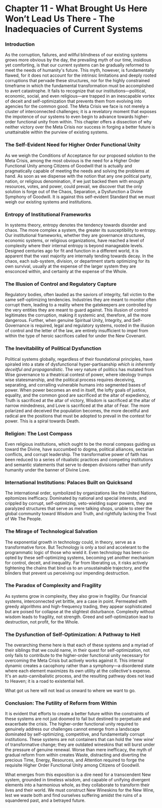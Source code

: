 # Chapter 11 - What Brought Us Here Won’t Lead Us There - The Inadequacies of Current Systems

### Introduction

As the corruption, failures, and willful blindness of our existing systems grows more obvious by the day, the prevailing myth of our time, insidious yet comforting, is that our current systems can be gradually reformed to meet the needs of humanity's future. This myth, however, is fundamentally flawed, for it does not account for the intrinsic limitations and deeply rooted corruptions that pervade these structures, nor for the highly constrained timeframe in which the fundamental transformation must be accomplished to avert catastrophe. It fails to recognize that our institutions—political, economic, social, and even religious—are trapped in an inescapable vortex of deceit and self-optimization that prevents them from evolving into agencies for the common good. The Meta Crisis we face is not merely a cluster of interconnected challenges; it is a revelatory moment that exposes the impotence of our systems to even begin to advance towards higher-order functional unity from within. This chapter offers a dissection of why neither victory over the Meta Crisis nor success in forging a better future is unattainable within the purview of existing systems.

### The Self-Evident Need for Higher Order Functional Unity 

As we weigh the Conditions of Acceptance for our proposed solution to the Meta Crisis, among the most obvious is the need for a Higher Order Functional Unity among Citizens of Goodwill that is actually and pragmatically capable of meeting the needs and solving the problems at hand. As soon as we dispense with the notion that any one political party, nation, or religious denomination, if we just backed them with enough resources, votes, and power, could prevail, we discover that the only solution is forge out of the Chaos, Separation, a Dysfunction a Divine Symphony of Goodwill. It is against this self-evident Standard that we must weigh our existing systems and institutions. 

### Entropy of Institutional Frameworks

In systems theory, entropy denotes the tendency towards disorder and chaos. The more complex a system, the greater its susceptibility to entropy. Our institutional frameworks, whether they are governance structures, economic systems, or religious organizations, have reached a level of complexity where their internal entropy is beyond manageable levels. Designed centuries ago for fit and function in a different world, it is apparent that the vast majority are internally tending towards decay. In the chaos, each sub-system, division, or department starts optimizing for its own survival, usually at the expense of the larger system they are ensconced within, and certainly at the expense of the Whole. 

### The Illusion of Control and Regulatory Capture

Regulatory bodies, often lauded as the saviors of integrity, fall victim to the same self-optimizing tendencies. Industries they are meant to monitor often corrupt them, leading to a reality where the gatekeepers are controlled by the very entities they are meant to guard against. This illusion of control legitimates the corruption, making it systemic and, therefore, all the more dangerous. Further, when genuine Spiritual Unity, Integrity, and Self-Governance is required, legal and regulatory systems, rooted in the illusion of control and the letter of the law, are entirely insufficient to impel from within the type of heroic sacrifices called for under the New Covenant. 

### The Inevitability of Political Dysfunction

Political systems globally, regardless of their foundational principles, have spiraled into a state of dysfunctional hyper-partisanship *which is inherently deceitful and propagandistic*. The very nature of politics has mutated from Wise governance to a theatrical contest of power, where ideology trumps wise statesmanship, and the political process requires deceiving, separating, and corralling vulnerable humans into segmented bases of power. When power becomes an end in itself, the lofty goals of justice, equality, and the common good are sacrificed at the altar of expediency, Truth is sacrificed at the altar of victory, Wisdom is sacrificed at the altar of narrow mindedness, and Love is sacrificed at the altar of Fear. The more polarized and deceived the population becomes, the more deceitful and radical are the positions that must be adopted to prevail in the contest for power. This is a spiral towards Death. 

### Religion: The Lost Compass

Even religious institutions, which ought to be the moral compass guiding us toward the Divine, have succumbed to dogma, political alliances, sectarian conflicts, and corrupt leadership. The transformative power of faith has been reduced to a series of ritualistic practices and competing institutions and semantic statements that serve to deepen divisions rather than unify humanity under the banner of Divine Love.

### International Institutions: Palaces Built on Quicksand

The international order, symbolized by organizations like the United Nations, epitomizes inefficacy. Dominated by national and special interests, and crippled by corrupt, self-optimizing, veto-wielding super powers, they are paralyzed structures that serve as mere talking shops, unable to steer the global community toward Wisdom and Truth, and rightfully lacking the Trust of We The People.

### The Mirage of Technological Salvation

The exponential growth in technology could, in theory, serve as a transformative force. But Technology is only a tool and accelerant to the programmatic logic of those who wield it. Even technology has been co-opted by these self-optimizing systems, becoming yet another mechanism for control, deceit, and inequality. Far from liberating us, it risks actively tightening the chains that bind us to an unsustainable trajectory, and the blinders that prevent us perceiving our impending destruction.

### The Paradox of Complexity and Fragility

As systems grow in complexity, they also grow in fragility. Our financial systems, interconnected yet brittle, are a case in point. Permeated with greedy algorithms and high-frequency trading, they appear sophisticated but are poised for collapse at the slightest disturbance. Complexity without wisdom leads to fragility, not strength. Greed and self-optimization lead to destruction, not profit, for the Whole. 

### The Dysfunction of Self-Optimization: A Pathway to Hell

The overarching theme here is that each of these systems and a myriad of their siblings that we could name, in their quest for self-optimization, not only fails to contribute to the higher-order functional unity necessary for overcoming the Meta Crisis but actively works against it. This internal dynamic creates a cacophony rather than a symphony—a disordered state where each element maximizes its own utility at the collective's expense. It's an auto-cannibalistic process, and the resulting pathway does not lead to Heaven; it is a road to existential hell.

What got us here will not lead us onward to where we want to go. 

### Conclusion: The Futility of Reform from Within

It is evident that efforts to create a better future within the constraints of these systems are not just doomed to fail but destined to perpetuate and exacerbate the crisis. The higher-order functional unity required to genuinely address our challenges cannot emerge from a landscape dominated by self-optimizing, competitive, and fundamentally corrupt institutions. These systems are not containers that can hold the 'new wine' of transformative change; they are outdated wineskins that will burst under the pressure of genuine renewal. Worse than mere inefficacy, the myth of gradual reform from within creates Waste, distracting and diverting the precious Time, Energy, Resources, and Attention required to forge the requisite Higher Order Functional Unity among Citizens of Goodwill. 

What emerges from this exposition is a dire need for a transcendent New system, grounded in timeless wisdom, and capable of unifying divergent elements into a harmonious whole, as they collaborate to transform their lives and their world. We must construct New Wineskins for the New Wine, lest we waste both and find ourselves suffering amidst the ruins of a squandered past, and a betrayed future. 
